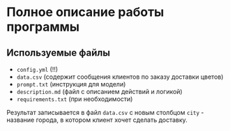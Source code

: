 # Полное описание работы программы

## Используемые файлы
- `config.yml` (!!)
- `data.csv` (содержит сообщения клиентов по заказу доставки цветов)
- `prompt.txt` (инструкция для модели)
- `description.md` (файл с описанием действий и логикой)
- `requirements.txt` (при необходимости)

Результат записывается в файл `data.csv` с новым столбцом `city` - название города, в котором клиент хочет сделать доставку.